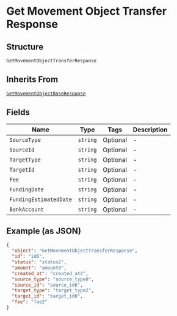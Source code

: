 
# Get Movement Object Transfer Response

## Structure

`GetMovementObjectTransferResponse`

## Inherits From

[`GetMovementObjectBaseResponse`](../../doc/models/get-movement-object-base-response.md)

## Fields

| Name | Type | Tags | Description |
|  --- | --- | --- | --- |
| `SourceType` | `string` | Optional | - |
| `SourceId` | `string` | Optional | - |
| `TargetType` | `string` | Optional | - |
| `TargetId` | `string` | Optional | - |
| `Fee` | `string` | Optional | - |
| `FundingDate` | `string` | Optional | - |
| `FundingEstimatedDate` | `string` | Optional | - |
| `BankAccount` | `string` | Optional | - |

## Example (as JSON)

```json
{
  "object": "GetMovementObjectTransferResponse",
  "id": "id6",
  "status": "status2",
  "amount": "amount8",
  "created_at": "created_at4",
  "source_type": "source_type0",
  "source_id": "source_id6",
  "target_type": "target_type2",
  "target_id": "target_id0",
  "fee": "fee2"
}
```

